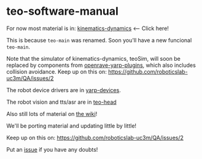 # teo-software-manual

For now most material is in: [kinematics-dynamics](https://github.com/roboticslab-uc3m/kinematics-dynamics)  <-- Click here!

This is because `teo-main` was renamed. Soon you'll have a new funcional `teo-main`.

Note that the simulator of kinematics-dynamics, teoSim, will soon be replaced by components from [openrave-yarp-plugins](https://github.com/roboticslab-uc3m/openrave-yarp-plugins), which also includes collision avoidance. Keep up on this on: https://github.com/roboticslab-uc3m/QA/issues/2

The robot device drivers are in [yarp-devices](https://github.com/roboticslab-uc3m/yarp-devices).

The robot vision and tts/asr are in [teo-head](https://github.com/roboticslab-uc3m/vision)

Also still lots of material on [the wiki](http://robots.uc3m.es)!

We'll be porting material and updating little by little!

Keep up on this on: https://github.com/roboticslab-uc3m/QA/issues/2

Put an [issue](https://github.com/roboticslab-uc3m/teo-software-manual/issues/new) if you have any doubts!
